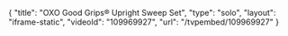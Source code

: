 {
    "title": "OXO Good Grips&reg; Upright Sweep Set",
    "type": "solo",
    "layout": "iframe-static",
    "videoId": "109969927",
    "url": "\/tvpembed\/109969927"
}